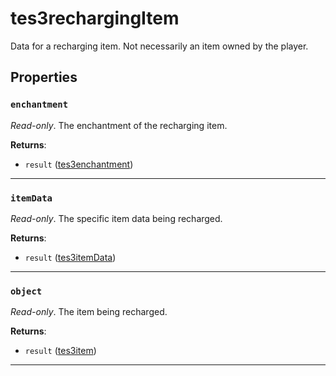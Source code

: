 # tes3rechargingItem

Data for a recharging item. Not necessarily an item owned by the player.

## Properties

### `enchantment`

*Read-only*. The enchantment of the recharging item.

**Returns**:

* `result` ([tes3enchantment](../../types/tes3enchantment))

***

### `itemData`

*Read-only*. The specific item data being recharged.

**Returns**:

* `result` ([tes3itemData](../../types/tes3itemData))

***

### `object`

*Read-only*. The item being recharged.

**Returns**:

* `result` ([tes3item](../../types/tes3item))

***

